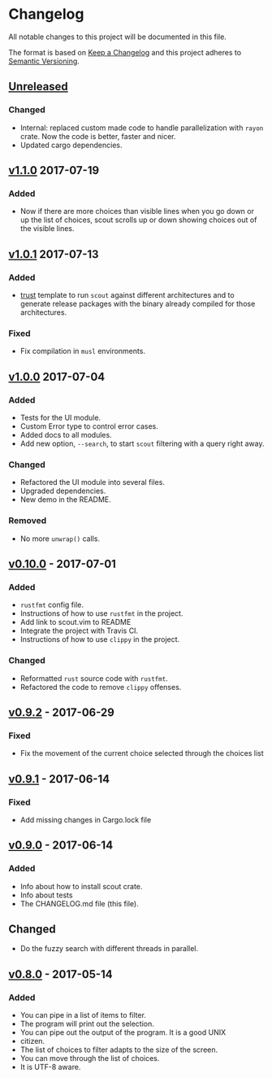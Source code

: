 # Changelog
All notable changes to this project will be documented in this file.

The format is based on [Keep a Changelog](http://keepachangelog.com/)
and this project adheres to [Semantic Versioning](http://semver.org/).

## [Unreleased]
### Changed
- Internal: replaced custom made code to handle parallelization with `rayon`
  crate. Now the code is better, faster and nicer.
- Updated cargo dependencies.

## [v1.1.0] 2017-07-19
### Added
- Now if there are more choices than visible lines when you go down
  or up the list of choices, scout scrolls up or down showing choices out
  of the visible lines.

## [v1.0.1] 2017-07-13
### Added
- [trust](https://github.com/japaric/trust/) template to run `scout`
  against different architectures and to generate release packages with
  the binary already compiled for those architectures.

### Fixed
- Fix compilation in `musl` environments.

## [v1.0.0] 2017-07-04
### Added
- Tests for the UI module.
- Custom Error type to control error cases.
- Added docs to all modules.
- Add new option, `--search`, to start `scout` filtering with a query right
  away.

### Changed
- Refactored the UI module into several files.
- Upgraded dependencies.
- New demo in the README.

### Removed
- No more `unwrap()` calls.

## [v0.10.0] - 2017-07-01
### Added
- `rustfmt` config file.
- Instructions of how to use `rustfmt` in the project.
- Add link to scout.vim to README
- Integrate the project with Travis CI.
- Instructions of how to use `clippy` in the project.

### Changed
- Reformatted `rust` source code with `rustfmt`.
- Refactored the code to remove `clippy` offenses.

## [v0.9.2] - 2017-06-29
### Fixed
- Fix the movement of the current choice selected through the choices list

## [v0.9.1] - 2017-06-14
### Fixed
- Add missing changes in Cargo.lock file

## [v0.9.0] - 2017-06-14
### Added
- Info about how to install scout crate.
- Info about tests
- The CHANGELOG.md file (this file).

## Changed
- Do the fuzzy search with different threads in parallel. 

## [v0.8.0] - 2017-05-14
### Added
- You can pipe in a list of items to filter.
- The program will print out the selection.
- You can pipe out the output of the program. It is a good UNIX
- citizen.
- The list of choices to filter adapts to the size of the screen.
- You can move through the list of choices.
- It is UTF-8 aware.

[Unreleased]: https://github.com/jhbabon/scout/compare/v1.1.0...HEAD
[v1.1.0]: https://github.com/jhbabon/scout/compare/v1.0.1...v1.1.0
[v1.0.1]: https://github.com/jhbabon/scout/compare/v1.0.0...v1.0.1
[v1.0.0]: https://github.com/jhbabon/scout/compare/v0.10.0...v1.0.0
[v0.10.0]: https://github.com/jhbabon/scout/compare/v0.9.2...v0.10.0
[v0.9.2]: https://github.com/jhbabon/scout/compare/v0.9.1...v0.9.2
[v0.9.1]: https://github.com/jhbabon/scout/compare/v0.9.0...v0.9.1
[v0.9.0]: https://github.com/jhbabon/scout/compare/v0.8.0...v0.9.0
[v0.8.0]: https://github.com/jhbabon/scout/tree/v0.8.0
